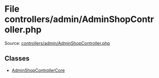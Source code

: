 File controllers/admin/AdminShopController.php
=========

Source: [controllers/admin/AdminShopController.php](https://github.com/PrestaShop/PrestaShop/blob/1.6.0.6/controllers/admin/AdminShopController.php)


Classes
-------

* [AdminShopControllerCore](class.AdminShopControllerCore.md)


